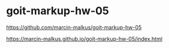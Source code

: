 # goit-markup-hw-05

https://github.com/marcin-malkus/goit-markup-hw-05

https://marcin-malkus.github.io/goit-markup-hw-05/index.html
